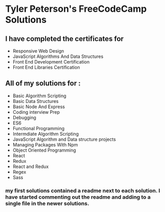 # Tyler Peterson's FreeCodeCamp Solutions

## I have completed the certificates for

- Responsive Web Design
- JavaScript Algorithms And Data Structures
- Front End Development Certification
- Front End Libraries Certification

## All of my solutions for :

- Basic Algorithm Scripting
- Basic Data Structures
- Basic Node And Express
- Coding interview Prep
- Debugging
- ES6
- Functional Programming
- Intermdiate Algorithm Scripting
- JavaScript Algorithm and Data structure projects
- Managing Packages With Npm
- Object Oriented Programming
- React
- Redux
- React and Redux
- Regex
- Sass

### my first solutions contained a readme next to each solution. I have started commenting out the readme and adding to a single file in the newer solutions.
